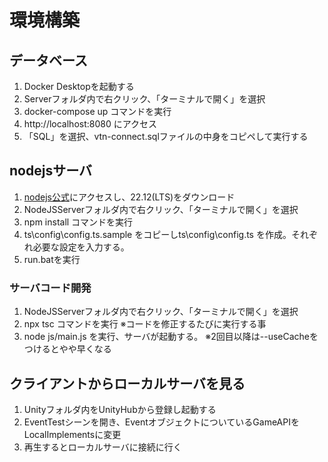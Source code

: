 # 環境構築

## データベース
1. Docker Desktopを起動する
2. Serverフォルダ内で右クリック、「ターミナルで開く」を選択
3. docker-compose up  コマンドを実行
4. http://localhost:8080 にアクセス
5. 「SQL」を選択、vtn-connect.sqlファイルの中身をコピペして実行する

## nodejsサーバ
1. [nodejs公式](https://nodejs.org/en)にアクセスし、22.12(LTS)をダウンロード
2. NodeJSServerフォルダ内で右クリック、「ターミナルで開く」を選択
3. npm install コマンドを実行
4. ts\config\config.ts.sample をコピーしts\config\config.ts を作成。それぞれ必要な設定を入力する。
5. run.batを実行 

### サーバコード開発
1. NodeJSServerフォルダ内で右クリック、「ターミナルで開く」を選択
2. npx tsc コマンドを実行 ※コードを修正するたびに実行する事
3. node js/main.js を実行、サーバが起動する。 ※2回目以降は--useCacheをつけるとやや早くなる

## クライアントからローカルサーバを見る
1. Unityフォルダ内をUnityHubから登録し起動する
2. EventTestシーンを開き、EventオブジェクトについているGameAPIをLocalImplementsに変更
3. 再生するとローカルサーバに接続に行く


